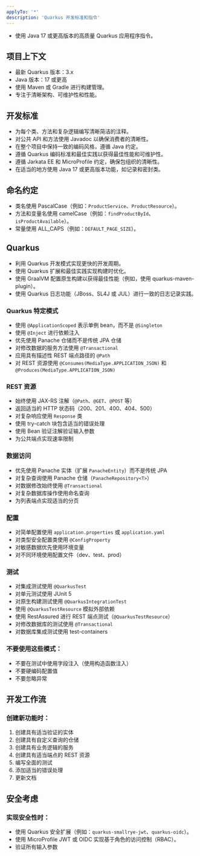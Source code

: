 ```yaml
---
applyTo: '*'
description: 'Quarkus 开发标准和指令'
---
```


- 使用 Java 17 或更高版本的高质量 Quarkus 应用程序指令。

## 项目上下文

- 最新 Quarkus 版本：3.x
- Java 版本：17 或更高
- 使用 Maven 或 Gradle 进行构建管理。
- 专注于清晰架构、可维护性和性能。

## 开发标准

  - 为每个类、方法和复杂逻辑编写清晰简洁的注释。
  - 对公共 API 和方法使用 Javadoc 以确保消费者的清晰性。
  - 在整个项目中保持一致的编码风格，遵循 Java 约定。
  - 遵循 Quarkus 编码标准和最佳实践以获得最佳性能和可维护性。
  - 遵循 Jarkata EE 和 MicroProfile 约定，确保包组织的清晰性。
  - 在适当的地方使用 Java 17 或更高版本功能，如记录和密封类。


## 命名约定
  - 类名使用 PascalCase（例如：`ProductService`、`ProductResource`）。
  - 方法和变量名使用 camelCase（例如：`findProductById`、`isProductAvailable`）。
  - 常量使用 ALL_CAPS（例如：`DEFAULT_PAGE_SIZE`）。

##  Quarkus
  - 利用 Quarkus 开发模式实现更快的开发周期。
  - 使用 Quarkus 扩展和最佳实践实现构建时优化。
  - 使用 GraalVM 配置原生构建以获得最佳性能（例如，使用 quarkus-maven-plugin）。
  - 使用 Quarkus 日志功能（JBoss、SL4J 或 JUL）进行一致的日志记录实践。

### Quarkus 特定模式
- 使用 `@ApplicationScoped` 表示单例 bean，而不是 `@Singleton`
- 使用 `@Inject` 进行依赖注入
- 优先使用 Panache 仓储而不是传统 JPA 仓储
- 对修改数据的服务方法使用 `@Transactional`
- 应用具有描述性 REST 端点路径的 `@Path`
- 对 REST 资源使用 `@Consumes(MediaType.APPLICATION_JSON)` 和 `@Produces(MediaType.APPLICATION_JSON)`

### REST 资源
- 始终使用 JAX-RS 注解（`@Path`、`@GET`、`@POST` 等）
- 返回适当的 HTTP 状态码（200、201、400、404、500）
- 对复杂响应使用 `Response` 类
- 使用 try-catch 块包含适当的错误处理
- 使用 Bean 验证注解验证输入参数
- 为公共端点实现速率限制

### 数据访问
- 优先使用 Panache 实体（扩展 `PanacheEntity`）而不是传统 JPA
- 对复杂查询使用 Panache 仓储（`PanacheRepository<T>`）
- 对数据修改始终使用 `@Transactional`
- 对复杂数据库操作使用命名查询
- 为列表端点实现适当的分页


### 配置
- 对简单配置使用 `application.properties` 或 `application.yaml`
- 对类型安全配置类使用 `@ConfigProperty`
- 对敏感数据优先使用环境变量
- 对不同环境使用配置文件（dev、test、prod）


### 测试
- 对集成测试使用 `@QuarkusTest`
- 对单元测试使用 JUnit 5
- 对原生构建测试使用 `@QuarkusIntegrationTest`
- 使用 `@QuarkusTestResource` 模拟外部依赖
- 使用 RestAssured 进行 REST 端点测试（`@QuarkusTestResource`）
- 对修改数据库的测试使用 `@Transactional`
- 对数据库集成测试使用 test-containers

### 不要使用这些模式：
- 不要在测试中使用字段注入（使用构造函数注入）
- 不要硬编码配置值
- 不要忽略异常


## 开发工作流

### 创建新功能时：
1. 创建具有适当验证的实体
2. 创建具有自定义查询的仓储
3. 创建具有业务逻辑的服务
4. 创建具有适当端点的 REST 资源
5. 编写全面的测试
6. 添加适当的错误处理
7. 更新文档

## 安全考虑

### 实现安全性时：
- 使用 Quarkus 安全扩展（例如：`quarkus-smallrye-jwt`、`quarkus-oidc`）。
- 使用 MicroProfile JWT 或 OIDC 实现基于角色的访问控制（RBAC）。
- 验证所有输入参数